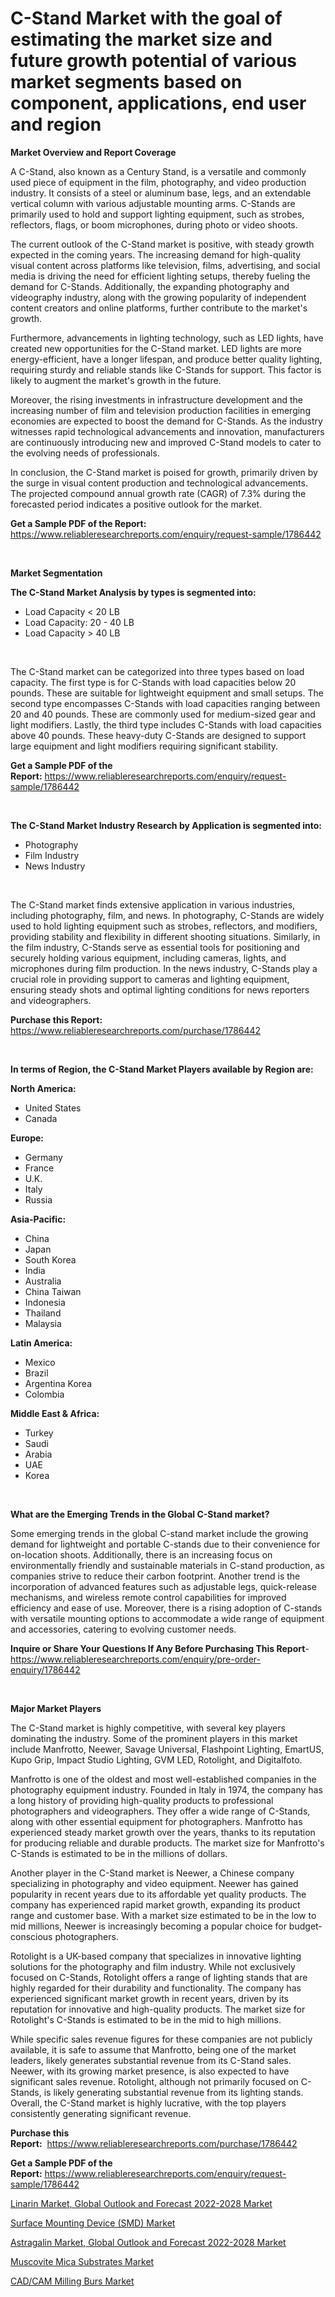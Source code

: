<p><h1>C-Stand Market with the goal of estimating the market size and future growth potential of various market segments based on component, applications, end user and region</h1></p><p><strong>Market Overview and Report Coverage</strong></p>
<p><p>A C-Stand, also known as a Century Stand, is a versatile and commonly used piece of equipment in the film, photography, and video production industry. It consists of a steel or aluminum base, legs, and an extendable vertical column with various adjustable mounting arms. C-Stands are primarily used to hold and support lighting equipment, such as strobes, reflectors, flags, or boom microphones, during photo or video shoots.</p><p>The current outlook of the C-Stand market is positive, with steady growth expected in the coming years. The increasing demand for high-quality visual content across platforms like television, films, advertising, and social media is driving the need for efficient lighting setups, thereby fueling the demand for C-Stands. Additionally, the expanding photography and videography industry, along with the growing popularity of independent content creators and online platforms, further contribute to the market's growth.</p><p>Furthermore, advancements in lighting technology, such as LED lights, have created new opportunities for the C-Stand market. LED lights are more energy-efficient, have a longer lifespan, and produce better quality lighting, requiring sturdy and reliable stands like C-Stands for support. This factor is likely to augment the market's growth in the future.</p><p>Moreover, the rising investments in infrastructure development and the increasing number of film and television production facilities in emerging economies are expected to boost the demand for C-Stands. As the industry witnesses rapid technological advancements and innovation, manufacturers are continuously introducing new and improved C-Stand models to cater to the evolving needs of professionals.</p><p>In conclusion, the C-Stand market is poised for growth, primarily driven by the surge in visual content production and technological advancements. The projected compound annual growth rate (CAGR) of 7.3% during the forecasted period indicates a positive outlook for the market.</p></p>
<p><strong>Get a Sample PDF of the Report:</strong> <a href="https://www.reliableresearchreports.com/enquiry/request-sample/1786442">https://www.reliableresearchreports.com/enquiry/request-sample/1786442</a></p>
<p>&nbsp;</p>
<p><strong>Market Segmentation</strong></p>
<p><strong>The C-Stand Market Analysis by types is segmented into:</strong></p>
<p><ul><li>Load Capacity < 20 LB</li><li>Load Capacity: 20 - 40 LB</li><li>Load Capacity > 40 LB</li></ul></p>
<p>&nbsp;</p>
<p><p>The C-Stand market can be categorized into three types based on load capacity. The first type is for C-Stands with load capacities below 20 pounds. These are suitable for lightweight equipment and small setups. The second type encompasses C-Stands with load capacities ranging between 20 and 40 pounds. These are commonly used for medium-sized gear and light modifiers. Lastly, the third type includes C-Stands with load capacities above 40 pounds. These heavy-duty C-Stands are designed to support large equipment and light modifiers requiring significant stability.</p></p>
<p><strong>Get a Sample PDF of the Report:</strong>&nbsp;<a href="https://www.reliableresearchreports.com/enquiry/request-sample/1786442">https://www.reliableresearchreports.com/enquiry/request-sample/1786442</a></p>
<p>&nbsp;</p>
<p><strong>The C-Stand Market Industry Research by Application is segmented into:</strong></p>
<p><ul><li>Photography</li><li>Film Industry</li><li>News Industry</li></ul></p>
<p>&nbsp;</p>
<p><p>The C-Stand market finds extensive application in various industries, including photography, film, and news. In photography, C-Stands are widely used to hold lighting equipment such as strobes, reflectors, and modifiers, providing stability and flexibility in different shooting situations. Similarly, in the film industry, C-Stands serve as essential tools for positioning and securely holding various equipment, including cameras, lights, and microphones during film production. In the news industry, C-Stands play a crucial role in providing support to cameras and lighting equipment, ensuring steady shots and optimal lighting conditions for news reporters and videographers.</p></p>
<p><strong>Purchase this Report:</strong>&nbsp; <a href="https://www.reliableresearchreports.com/purchase/1786442">https://www.reliableresearchreports.com/purchase/1786442</a></p>
<p>&nbsp;</p>
<p><strong>In terms of Region, the C-Stand Market Players available by Region are:</strong></p>
<p>
    <p> <strong> North America: </strong>
        <ul>
            <li>United States</li>
            <li>Canada</li>
        </ul>
        </p> 
    <p> <strong> Europe: </strong>
        <ul>
            <li>Germany</li>
            <li>France</li>
            <li>U.K.</li>
            <li>Italy</li>
            <li>Russia</li>
        </ul>
        </p> 
    <p> <strong> Asia-Pacific: </strong>
        <ul>
            <li>China</li>
            <li>Japan</li>
            <li>South Korea</li>
            <li>India</li>
            <li>Australia</li>
            <li>China Taiwan</li>
            <li>Indonesia</li>
            <li>Thailand</li>
            <li>Malaysia</li>
        </ul>
        </p> 
    <p> <strong> Latin America: </strong>
        <ul>
            <li>Mexico</li>
            <li>Brazil</li>
            <li>Argentina Korea</li>
            <li>Colombia</li>
        </ul>
        </p> 
    <p> <strong> Middle East & Africa: </strong>
        <ul>
            <li>Turkey</li>
            <li>Saudi</li>
            <li>Arabia</li>
            <li>UAE</li>
            <li>Korea</li>
        </ul>
    </p>
    </p>
<p>&nbsp;</p>
<p><strong>What are the Emerging Trends in the Global C-Stand market?</strong></p>
<p><p>Some emerging trends in the global C-stand market include the growing demand for lightweight and portable C-stands due to their convenience for on-location shoots. Additionally, there is an increasing focus on environmentally friendly and sustainable materials in C-stand production, as companies strive to reduce their carbon footprint. Another trend is the incorporation of advanced features such as adjustable legs, quick-release mechanisms, and wireless remote control capabilities for improved efficiency and ease of use. Moreover, there is a rising adoption of C-stands with versatile mounting options to accommodate a wide range of equipment and accessories, catering to evolving customer needs.</p></p>
<p><strong>Inquire or Share Your Questions If Any Before Purchasing This Report</strong>- <a href="https://www.reliableresearchreports.com/enquiry/pre-order-enquiry/1786442">https://www.reliableresearchreports.com/enquiry/pre-order-enquiry/1786442</a></p>
<p>&nbsp;</p>
<p><strong>Major Market Players</strong></p>
<p><p>The C-Stand market is highly competitive, with several key players dominating the industry. Some of the prominent players in this market include Manfrotto, Neewer, Savage Universal, Flashpoint Lighting, EmartUS, Kupo Grip, Impact Studio Lighting, GVM LED, Rotolight, and Digitalfoto. </p><p>Manfrotto is one of the oldest and most well-established companies in the photography equipment industry. Founded in Italy in 1974, the company has a long history of providing high-quality products to professional photographers and videographers. They offer a wide range of C-Stands, along with other essential equipment for photographers. Manfrotto has experienced steady market growth over the years, thanks to its reputation for producing reliable and durable products. The market size for Manfrotto's C-Stands is estimated to be in the millions of dollars.</p><p>Another player in the C-Stand market is Neewer, a Chinese company specializing in photography and video equipment. Neewer has gained popularity in recent years due to its affordable yet quality products. The company has experienced rapid market growth, expanding its product range and customer base. With a market size estimated to be in the low to mid millions, Neewer is increasingly becoming a popular choice for budget-conscious photographers.</p><p>Rotolight is a UK-based company that specializes in innovative lighting solutions for the photography and film industry. While not exclusively focused on C-Stands, Rotolight offers a range of lighting stands that are highly regarded for their durability and functionality. The company has experienced significant market growth in recent years, driven by its reputation for innovative and high-quality products. The market size for Rotolight's C-Stands is estimated to be in the mid to high millions.</p><p>While specific sales revenue figures for these companies are not publicly available, it is safe to assume that Manfrotto, being one of the market leaders, likely generates substantial revenue from its C-Stand sales. Neewer, with its growing market presence, is also expected to have significant sales revenue. Rotolight, although not primarily focused on C-Stands, is likely generating substantial revenue from its lighting stands. Overall, the C-Stand market is highly lucrative, with the top players consistently generating significant revenue.</p></p>
<p><strong>Purchase this Report:</strong>&nbsp;&nbsp;<a href="https://www.reliableresearchreports.com/purchase/1786442">https://www.reliableresearchreports.com/purchase/1786442</a></p>
<p></p>
<p><strong>Get a Sample PDF of the Report:</strong>&nbsp;<a href="https://www.reliableresearchreports.com/enquiry/request-sample/1786442">https://www.reliableresearchreports.com/enquiry/request-sample/1786442</a></p>
<p><p><a href="https://medium.com/@janbogisich/linarin-market-global-outlook-and-forecast-2022-2028-market-exploring-market-share-market-8235daff46f1">Linarin Market, Global Outlook and Forecast 2022-2028 Market</a></p><p><a href="https://www.linkedin.com/pulse/surface-mounting-device-smd-market-research-report-unlocks/">Surface Mounting Device (SMD) Market</a></p><p><a href="https://medium.com/@graycehuels/analyzing-astragalin-market-global-outlook-and-forecast-2022-2028-market-global-industry-7ad8a9fef072">Astragalin Market, Global Outlook and Forecast 2022-2028 Market</a></p><p><a href="https://www.linkedin.com/pulse/muscovite-mica-substrates-market-research-report-unlocks-analysis/">Muscovite Mica Substrates Market</a></p><p><a href="https://www.linkedin.com/pulse/cadcam-milling-burs-market-size-growth-forecast-from/">CAD/CAM Milling Burs Market</a></p></p>